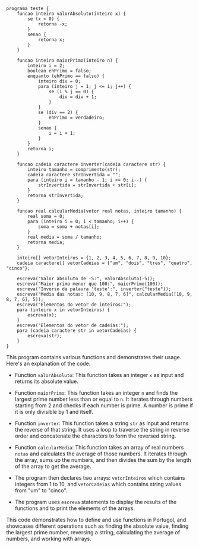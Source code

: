 ```portuguol
programa teste {
    funcao inteiro valorAbsoluto(inteiro x) {
        se (x < 0) {
            retorna -x;
        }
        senao {
            retorna x;
        }
    }

    funcao inteiro maiorPrimo(inteiro n) {
        inteiro i = 2;
        boolean ehPrimo = falso;
        enquanto (ehPrimo == falso) {
            inteiro div = 0;
            para (inteiro j = 1; j <= i; j++) {
                se (i % j == 0) {
                    div = div + 1;
                }
            }
            se (div == 2) {
                ehPrimo = verdadeiro;
            }
            senao {
                i = i + 1;
            }
        }
        retorna i;
    }

    funcao cadeia caractere inverter(cadeia caractere str) {
        inteiro tamanho = comprimento(str);
        cadeia caractere strInvertida = "";
        para (inteiro i = tamanho - 1; i >= 0; i--) {
            strInvertida = strInvertida + str[i];
        }
        retorna strInvertida;
    }

    funcao real calcularMedia(vetor real notas, inteiro tamanho) {
        real soma = 0;
        para (inteiro i = 0; i < tamanho; i++) {
            soma = soma + notas[i];
        }
        real media = soma / tamanho;
        retorna media;
    }

    inteiro[] vetorInteiros = {1, 2, 3, 4, 5, 6, 7, 8, 9, 10};
    cadeia caractere[] vetorCadeias = {"um", "dois", "tres", "quatro", "cinco"};

    escreva("Valor absoluto de -5:", valorAbsoluto(-5));
    escreva("Maior primo menor que 100:", maiorPrimo(100));
    escreva("Inverso da palavra 'teste':", inverter("teste"));
    escreva("Media das notas: [10, 9, 8, 7, 6]", calcularMedia([10, 9, 8, 7, 6], 5));
    escreva("Elementos do vetor de inteiros:");
    para (inteiro x in vetorInteiros) {
        escreva(x);
    }
    escreva("Elementos do vetor de cadeias:");
    para (cadeia caractere str in vetorCadeias) {
        escreva(str);
    }
}
```

This program contains various functions and demonstrates their usage. Here's an explanation of the code:

- Function `valorAbsoluto`: This function takes an integer `x` as input and returns its absolute value.

- Function `maiorPrimo`: This function takes an integer `n` and finds the largest prime number less than or equal to `n`. It iterates through numbers starting from 2 and checks if each number is prime. A number is prime if it is only divisible by 1 and itself.

- Function `inverter`: This function takes a string `str` as input and returns the reverse of that string. It uses a loop to traverse the string in reverse order and concatenate the characters to form the reversed string.

- Function `calcularMedia`: This function takes an array of real numbers `notas` and calculates the average of those numbers. It iterates through the array, sums up the numbers, and then divides the sum by the length of the array to get the average.

- The program then declares two arrays: `vetorInteiros` which contains integers from 1 to 10, and `vetorCadeias` which contains string values from "um" to "cinco".

- The program uses `escreva` statements to display the results of the functions and to print the elements of the arrays.

This code demonstrates how to define and use functions in Portugol, and showcases different operations such as finding the absolute value, finding the largest prime number, reversing a string, calculating the average of numbers, and working with arrays.